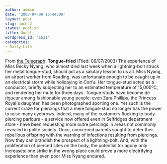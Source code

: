 ```yaml
---
author: admin
date: '2003-07-09 16:44:00'
layout: post
slug: ouch-2
status: publish
title: Ouch!
wordpress_id: '1631'
categories:
- Daily Life
---
```


From [the
Telegraph](http://www.news.telegraph.co.uk/opinion/main.jhtml?xml=/opinion/2003/07/06/dl0602.xml&sSheet=/opinion/2003/07/06/ixoplead.html):
**Tongue-fried** (Filed: 06/07/2003) The experience of Miss Becky Nyang,
who almost died last week when a lightning-bolt struck her metal
tongue-stud, should act as a salutary lesson to us all. Miss Nyang, an
airport worker from Reading, was unfortunate enough to be caught up in
an electrical storm while holidaying in Corfu. Her tongue-stud acted as
a conductor, briefly subjecting her to an estimated temperature of
15,000ºC, and rendering her mute for three days. Tongue-studs have
become de rigueur among fashionable young people: even Zara Phillips,
the Princess Royal's daughter, has been photographed sporting one. Yet
such is the current craze for piercings that a mere tongue-stud no
longer has the power to raise many eyebrows. Indeed, many of the
customers flocking to body-piercing parlours - a service now offered
even in Selfridges department store - have been requesting more outre
piercings in areas not commonly revealed in polite society. Once,
concerned parents sought to deter their rebellious offspring with the
warning of infections resulting from piercings. Now they can brandish
the prospect of a lightning-bolt. And, with the proliferation of pierced
sites on the body, the potential for agony only increases: one strike in
the wrong place could prove a more electrifying experience than even
poor Miss Nyang endured.
